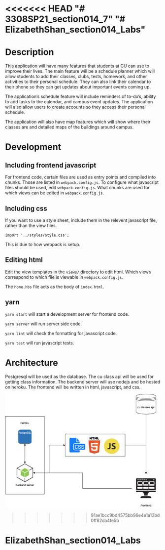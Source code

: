 <<<<<<< HEAD
"# 3308SP21_section014_7" 
"# ElizabethShan_section014_Labs" 
=======
# Description
This application will have many features that students at CU can use to improve their lives. The main feature will be a schedule planner which will allow students to add their classes, clubs, tests, homework, and other activities to their personal schedule. They can also link their calendar to their phone so they can get updates about important events coming up. 

The application’s schedule feature will include reminders of to-do’s, ability to add tasks to the calendar, and campus event updates. The application will also allow users to create accounts so they access their personal schedule.

The application will also have map features which will show where their classes are and detailed maps of the buildings around campus.

# Development
## Including frontend javascript
For frontend code, certain files are used as entry points and compiled into chunks.
Those are listed in `webpack.config.js`.
To configure what javascript files should be used, edit `webpack.config.js`. 
What chunks are used for which views can be edited in `webpack.config.js`. 

## Including css
If you want to use a style sheet, include them in the relevent javascript file, rather than the view files. 

```
import '../styles/style.css';
```

This is due to how webpack is setup.

## Editing html
Edit the view templates in the `views/` directory to edit html.
Which views correspond to which file is viewable in `webpack.config.js`. 

The `home.hbs` file acts as the body of `index.html`.

## yarn
`yarn start` will start a development server for frontend code.

`yarn server` will run server side code.

`yarn lint` will check the formatting for javascript code.

`yarn test` will run javascript tests.

# Architecture
Postgresql will be used as the database. The cu class api will be used for getting class information. The backend server will use nodejs and be hosted on heroku. The frontend will be written in html, javascript, and css.

![Architecture Diagram](./assets/architecture.png)
>>>>>>> 91ae1bcc9bd4575bb96e4e1a13bd0ff82da4fe5b
# ElizabethShan_section014_Labs
